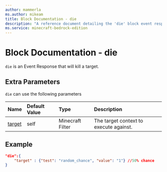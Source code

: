 ```yaml
---
author: mammerla
ms.author: mikeam
title: Block Documentation - die
description: "A reference document detailing the 'die' block event response"
ms.service: minecraft-bedrock-edition
---
```


# Block Documentation - die

`die` is an Event Response that will kill a target.

## Extra Parameters

`die` can use the following parameters

|Name |Default Value  |Type  |Description  |
|:----------|:----------|:----------|:----------|
|[target](../../../EntityReference/Examples/FilterList.md)| self| Minecraft Filter| The target context to execute against. |

## Example

```json
"die":{
    "target" : {"test": "random_chance", "value": "1"} //50% chance
}
```
